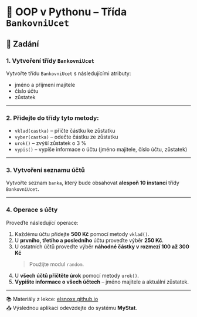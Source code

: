 # 🏦 OOP v Pythonu – Třída `BankovniUcet`  

## 📝 Zadání

### 1. Vytvoření třídy `BankovniUcet`
Vytvořte třídu `BankovniUcet` s následujícími atributy:
- jméno a příjmení majitele
- číslo účtu
- zůstatek

---

### 2. Přidejte do třídy tyto metody:
- `vklad(castka)` – přičte částku ke zůstatku  
- `vyber(castka)` – odečte částku ze zůstatku  
- `urok()` – zvýší zůstatek o 3 %  
- `vypis()` – vypíše informace o účtu (jméno majitele, číslo účtu, zůstatek)

---

### 3. Vytvoření seznamu účtů
Vytvořte seznam `banka`, který bude obsahovat **alespoň 10 instancí** třídy `BankovniUcet`.

---

### 4. Operace s účty
Proveďte následující operace:

1. Každému účtu přidejte **500 Kč** pomocí metody `vklad()`.  
2. U **prvního, třetího a posledního** účtu proveďte výběr **250 Kč**.  
3. U ostatních účtů proveďte výběr **náhodné částky v rozmezí 100 až 300 Kč**  
   > Použijte modul `random`.  
4. U **všech účtů přičtěte úrok** pomocí metody `urok()`.  
5. **Vypište informace o všech účtech** – jméno majitele a aktuální zůstatek.

---

📚 Materiály z lekce: [elsnoxx.github.io](https://elsnoxx.github.io)  
📤 Výslednou aplikaci odevzdejte do systému **MyStat**.
